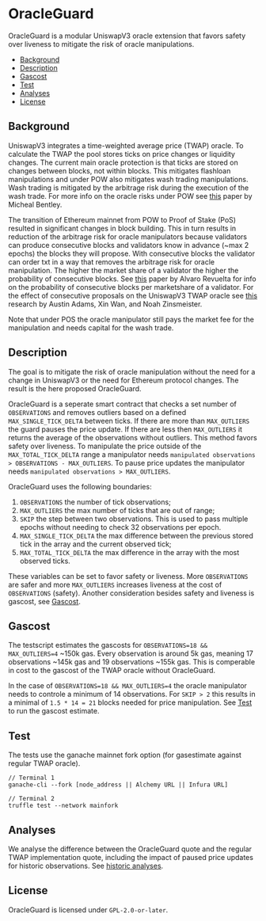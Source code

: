 # OracleGuard
OracleGuard is a modular UniswapV3 oracle extension that favors safety over liveness to mitigate the risk of oracle manipulations. 

* [Background](#Background)
* [Description](#Description)
* [Gascost](#Gascost)
* [Test](#Test)
* [Analyses](#Analyses)
* [License](#License)

## Background
UniswapV3 integrates a time-weighted average price (TWAP) oracle. To calculate the TWAP the pool stores ticks on price changes or liquidity changes. The current main oracle protection is that ticks are stored on changes between blocks, not within blocks. This mitigates flashloan manipulations and under POW also mitigates wash trading manipulations. Wash trading is mitigated by the arbitrage risk during the execution of the wash trade. For more info on the oracle risks under POW see [this](https://github.com/euler-xyz/uni-v3-twap-manipulation) paper by Micheal Bentley.

The transition of Ethereum mainnet from POW to Proof of Stake (PoS) resulted in significant changes in block building. This in turn results in reduction of the arbitrage risk for oracle manipulators because validators can produce consecutive blocks and validators know in advance (~max 2 epochs) the blocks they will propose. With consecutive blocks the validator can order txt in a way that removes the arbitrage risk for oracle manipulation. The higher the market share of a validator the higher the probability of consecutive blocks. See [this](https://alrevuelta.github.io/posts/ethereum-mev-multiblock) paper by Alvaro Revuelta for info on the probability of consecutive blocks per marketshare of a validator. For the effect of consecutive proposals on the UniswapV3 TWAP oracle see [this](https://uniswap.org/blog/uniswap-v3-oracles) research by Austin Adams, Xin Wan, and Noah Zinsmeister.

Note that under POS the oracle manipulator still pays the market fee for the manipulation and needs capital for the wash trade. 

## Description
The goal is to mitigate the risk of oracle manipulation without the need for a change in UniswapV3 or the need for Ethereum protocol changes. The result is the here proposed OracleGuard. 

OracleGuard is a seperate smart contract that checks a set number of `OBSERVATIONS` and removes outliers based on a defined `MAX_SINGLE_TICK_DELTA` between  ticks. If there are more than `MAX_OUTLIERS` the guard pauses the price update. If there are less then `MAX_OUTLIERS` it returns the average of the observations without outliers. This method favors safety over liveness. To manipulate the price outside of the `MAX_TOTAL_TICK_DELTA` range a manipulator needs `manipulated observations > OBSERVATIONS - MAX_OUTLIERS`. To pause price updates the manipulator needs `manipulated observations > MAX_OUTLIERS`.

OracleGuard uses the following boundaries:
1. `OBSERVATIONS` the number of tick observations;
2. `MAX_OUTLIERS` the max number of ticks that are out of range;
3. `SKIP` the step between two observations. This is used to pass multiple epochs without needing to check 32 observations per epoch.
4. `MAX_SINGLE_TICK_DELTA` the max difference between the previous stored tick in the array and the current observed tick;
5. `MAX_TOTAL_TICK_DELTA` the max difference in the array with the most observed ticks.

These variables can be set to favor safety or liveness. More `OBSERVATIONS` are safer and more `MAX_OUTLIERS` increases liveness at the cost of `OBSERVATIONS` (safety). Another consideration besides safety and liveness is gascost, see [Gascost](#Gascost).

## Gascost
The testscript estimates the gascosts for `OBSERVATIONS=18 && MAX_OUTLIERS=4` ~150k gas. Every observation is around 5k gas, meaning 17 observations ~145k gas and 19 observations ~155k gas. This is comperable in cost to the gascost of the TWAP oracle without OracleGuard.

In the case of `OBSERVATIONS=18 && MAX_OUTLIERS=4` the oracle manipulator needs to controle a minimum of 14 observations. For `SKIP > 2` this results in a minimal of `1.5 * 14 = 21` blocks needed for price manipulation. See [Test](#Test) to run the gascost estimate.

## Test
The tests use the ganache mainnet fork option (for gasestimate against regular TWAP oracle).

```
// Terminal 1
ganache-cli --fork [node_address || Alchemy URL || Infura URL]

// Terminal 2
truffle test --network mainfork
```

## Analyses
We analyse the difference between the OracleGuard quote and the regular TWAP implementation quote, including the impact of paused price updates for historic observations. See [historic analyses](https://github.com/keviinfoes/OracleGuard/tree/main/historic_analysis). 

## License
OracleGuard is licensed under `GPL-2.0-or-later`.
